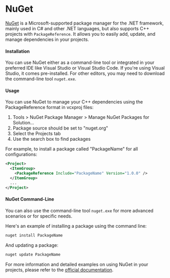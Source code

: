 # NuGet

[NuGet](https://www.nuget.org/) is a Microsoft-supported package manager for the .NET framework, mainly used in C# and other .NET languages, but also supports C++ projects with `PackageReference`. It allows you to easily add, update, and manage dependencies in your projects.

#### Installation

You can use NuGet either as a command-line tool or integrated in your preferred IDE like Visual Studio or Visual Studio Code. If you're using Visual Studio, it comes pre-installed. For other editors, you may need to download the command-line tool `nuget.exe`.

#### Usage

You can use NuGet to manage your C++ dependencies using the PackageReference format in vcxproj files:

1. Tools > NuGet Package Manager > Manage NuGet Packages for Solution…
2. Package source should be set to "nuget.org"
3. Select the Projects tab
4. Use the search box to find packages

For example, to install a package called "PackageName" for all configurations:

```xml
<Project>
  <ItemGroup>
    <PackageReference Include="PackageName" Version="1.0.0" />
  </ItemGroup>
  ...
</Project>
```

#### NuGet Command-Line

You can also use the command-line tool `nuget.exe` for more advanced scenarios or for specific needs.

Here's an example of installing a package using the command line:

```bash
nuget install PackageName
```

And updating a package:

```bash
nuget update PackageName
```

For more information and detailed examples on using NuGet in your projects, please refer to the [official documentation](https://docs.microsoft.com/en-us/nuget/guides/native-packages).